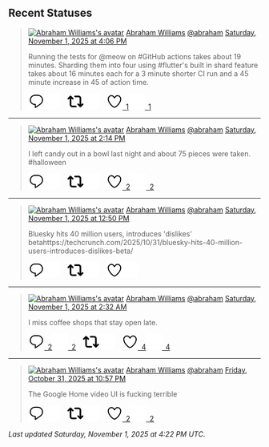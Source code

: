 ## Recent Statuses

> <a href="https://indieweb.social/@abraham"><img alt="Abraham Williams's avatar" src="https://cdn.masto.host/indiewebsocial/accounts/avatars/109/292/540/382/343/163/original/d00f2e03ce9c85b1.jpg" height="24" width="24" ></a> [Abraham Williams](https://indieweb.social/@abraham) [@abraham](https://indieweb.social/@abraham) [Saturday, November 1, 2025 at 4:06 PM](https://indieweb.social/@abraham/115475296642266836)
>
> Running the tests for @meow on #GitHub actions takes about 19 minutes. Sharding them into four using #flutter&#39;s built in shard feature takes about 16 minutes each for a 3 minute shorter CI run and a 45 minute increase in 45 of action time.
>
> [![Reply](./images/reply_light.svg#gh-light-mode-only "Reply")](https://indieweb.social/@abraham/115475296642266836#gh-light-mode-only)[![Reply](./images/reply.svg#gh-dark-mode-only "Reply")](https://indieweb.social/@abraham/115475296642266836#gh-dark-mode-only)&emsp;[![Boost](./images/retweet_light.svg#gh-light-mode-only "Boost")](https://indieweb.social/@abraham/115475296642266836#gh-light-mode-only)[![Boost](./images/retweet.svg#gh-dark-mode-only "Boost")](https://indieweb.social/@abraham/115475296642266836#gh-dark-mode-only)&emsp;[![Favorite](./images/like_light.svg#gh-light-mode-only "Favorite")&ensp;1](https://indieweb.social/@abraham/115475296642266836#gh-light-mode-only)[![Favorite](./images/like.svg#gh-dark-mode-only "Favorite")&ensp;1](https://indieweb.social/@abraham/115475296642266836#gh-dark-mode-only)


---

> <a href="https://indieweb.social/@abraham"><img alt="Abraham Williams's avatar" src="https://cdn.masto.host/indiewebsocial/accounts/avatars/109/292/540/382/343/163/original/d00f2e03ce9c85b1.jpg" height="24" width="24" ></a> [Abraham Williams](https://indieweb.social/@abraham) [@abraham](https://indieweb.social/@abraham) [Saturday, November 1, 2025 at 2:14 PM](https://indieweb.social/@abraham/115474854595151159)
>
> I left candy out in a bowl last night and about 75 pieces were taken. #halloween
>
> [![Reply](./images/reply_light.svg#gh-light-mode-only "Reply")](https://indieweb.social/@abraham/115474854595151159#gh-light-mode-only)[![Reply](./images/reply.svg#gh-dark-mode-only "Reply")](https://indieweb.social/@abraham/115474854595151159#gh-dark-mode-only)&emsp;[![Boost](./images/retweet_light.svg#gh-light-mode-only "Boost")](https://indieweb.social/@abraham/115474854595151159#gh-light-mode-only)[![Boost](./images/retweet.svg#gh-dark-mode-only "Boost")](https://indieweb.social/@abraham/115474854595151159#gh-dark-mode-only)&emsp;[![Favorite](./images/like_light.svg#gh-light-mode-only "Favorite")&ensp;2](https://indieweb.social/@abraham/115474854595151159#gh-light-mode-only)[![Favorite](./images/like.svg#gh-dark-mode-only "Favorite")&ensp;2](https://indieweb.social/@abraham/115474854595151159#gh-dark-mode-only)


---

> <a href="https://indieweb.social/@abraham"><img alt="Abraham Williams's avatar" src="https://cdn.masto.host/indiewebsocial/accounts/avatars/109/292/540/382/343/163/original/d00f2e03ce9c85b1.jpg" height="24" width="24" ></a> [Abraham Williams](https://indieweb.social/@abraham) [@abraham](https://indieweb.social/@abraham) [Saturday, November 1, 2025 at 12:50 PM](https://indieweb.social/@abraham/115474524295915465)
>
> Bluesky hits 40 million users, introduces &#39;dislikes&#39; betahttps://techcrunch.com/2025/10/31/bluesky-hits-40-million-users-introduces-dislikes-beta/
>
> [![Reply](./images/reply_light.svg#gh-light-mode-only "Reply")](https://indieweb.social/@abraham/115474524295915465#gh-light-mode-only)[![Reply](./images/reply.svg#gh-dark-mode-only "Reply")](https://indieweb.social/@abraham/115474524295915465#gh-dark-mode-only)&emsp;[![Boost](./images/retweet_light.svg#gh-light-mode-only "Boost")](https://indieweb.social/@abraham/115474524295915465#gh-light-mode-only)[![Boost](./images/retweet.svg#gh-dark-mode-only "Boost")](https://indieweb.social/@abraham/115474524295915465#gh-dark-mode-only)&emsp;[![Favorite](./images/like_light.svg#gh-light-mode-only "Favorite")](https://indieweb.social/@abraham/115474524295915465#gh-light-mode-only)[![Favorite](./images/like.svg#gh-dark-mode-only "Favorite")](https://indieweb.social/@abraham/115474524295915465#gh-dark-mode-only)


---

> <a href="https://indieweb.social/@abraham"><img alt="Abraham Williams's avatar" src="https://cdn.masto.host/indiewebsocial/accounts/avatars/109/292/540/382/343/163/original/d00f2e03ce9c85b1.jpg" height="24" width="24" ></a> [Abraham Williams](https://indieweb.social/@abraham) [@abraham](https://indieweb.social/@abraham) [Saturday, November 1, 2025 at 2:32 AM](https://indieweb.social/@abraham/115472096308490142)
>
> I miss coffee shops that stay open late.
>
> [![Reply](./images/reply_light.svg#gh-light-mode-only "Reply")&ensp;2](https://indieweb.social/@abraham/115472096308490142#gh-light-mode-only)[![Reply](./images/reply.svg#gh-dark-mode-only "Reply")&ensp;2](https://indieweb.social/@abraham/115472096308490142#gh-dark-mode-only)&emsp;[![Boost](./images/retweet_light.svg#gh-light-mode-only "Boost")](https://indieweb.social/@abraham/115472096308490142#gh-light-mode-only)[![Boost](./images/retweet.svg#gh-dark-mode-only "Boost")](https://indieweb.social/@abraham/115472096308490142#gh-dark-mode-only)&emsp;[![Favorite](./images/like_light.svg#gh-light-mode-only "Favorite")&ensp;4](https://indieweb.social/@abraham/115472096308490142#gh-light-mode-only)[![Favorite](./images/like.svg#gh-dark-mode-only "Favorite")&ensp;4](https://indieweb.social/@abraham/115472096308490142#gh-dark-mode-only)


---

> <a href="https://indieweb.social/@abraham"><img alt="Abraham Williams's avatar" src="https://cdn.masto.host/indiewebsocial/accounts/avatars/109/292/540/382/343/163/original/d00f2e03ce9c85b1.jpg" height="24" width="24" ></a> [Abraham Williams](https://indieweb.social/@abraham) [@abraham](https://indieweb.social/@abraham) [Friday, October 31, 2025 at 10:57 PM](https://indieweb.social/@abraham/115471248639228746)
>
> The Google Home video UI is fucking terrible
>
> [![Reply](./images/reply_light.svg#gh-light-mode-only "Reply")](https://indieweb.social/@abraham/115471248639228746#gh-light-mode-only)[![Reply](./images/reply.svg#gh-dark-mode-only "Reply")](https://indieweb.social/@abraham/115471248639228746#gh-dark-mode-only)&emsp;[![Boost](./images/retweet_light.svg#gh-light-mode-only "Boost")](https://indieweb.social/@abraham/115471248639228746#gh-light-mode-only)[![Boost](./images/retweet.svg#gh-dark-mode-only "Boost")](https://indieweb.social/@abraham/115471248639228746#gh-dark-mode-only)&emsp;[![Favorite](./images/like_light.svg#gh-light-mode-only "Favorite")&ensp;2](https://indieweb.social/@abraham/115471248639228746#gh-light-mode-only)[![Favorite](./images/like.svg#gh-dark-mode-only "Favorite")&ensp;2](https://indieweb.social/@abraham/115471248639228746#gh-dark-mode-only)


_Last updated Saturday, November 1, 2025 at 4:22 PM UTC._
